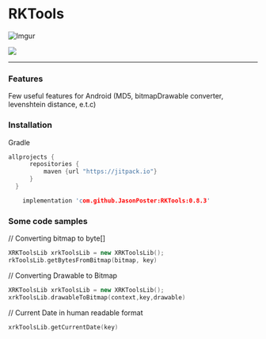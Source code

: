 # RKTools

![Imgur](https://i.imgur.com/0uROqrG.png)

[![](https://jitpack.io/v/JasonPoster/RKTools.svg)](https://jitpack.io/#JasonPoster/RKTools)



------------

### Features

Few useful features for Android (MD5, bitmapDrawable converter, levenshtein distance, e.t.c)

### Installation 
Gradle

  ```cpp
  allprojects {
        repositories {
            maven {url "https://jitpack.io"}
        }
    }
```
```cpp
    implementation 'com.github.JasonPoster:RKTools:0.8.3'

```

### Some code samples
// Converting bitmap to byte[]
```cpp
XRKToolsLib xrkToolsLib = new XRKToolsLib();
rkToolsLib.getBytesFromBitmap(bitmap, key)
```


// Converting Drawable to Bitmap
```cpp
XRKToolsLib xrkToolsLib = new XRKToolsLib(); 
xrkToolsLib.drawableToBitmap(context,key,drawable)
```
// Current Date in human readable format
```cpp
xrkToolsLib.getCurrentDate(key)
``` 
